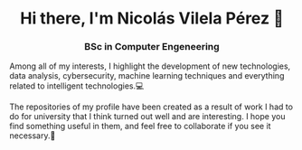 <h1 align="center">Hi there, I'm Nicolás Vilela Pérez 👋</h1>
<h3 align="center">BSc in Computer Engeneering</h3>


Among all of my interests, I highlight the development of new technologies, data analysis, cybersecurity, machine learning techniques and everything related to intelligent technologies.💻

The repositories of my profile have been created as a result of work I had to do for university that I think turned out well and are interesting. I hope you find something useful in them, and feel free to collaborate if you see it necessary.🌱
